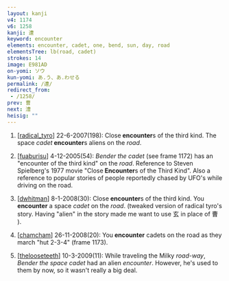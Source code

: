 ```yaml
---
layout: kanji
v4: 1174
v6: 1258
kanji: 遭
keyword: encounter
elements: encounter, cadet, one, bend, sun, day, road
elementsTree: lb(road, cadet)
strokes: 14
image: E981AD
on-yomi: ソウ
kun-yomi: あ.う、あ.わせる
permalink: /遭/
redirect_from:
 - /1258/
prev: 曹
next: 漕
heisig: ""
---
```


1) [<a href="http://kanji.koohii.com/profile/radical_tyro">radical_tyro</a>] 22-6-2007(198): Close<strong> encounter</strong>s of the third kind. The space <em>cadet</em><strong> encounter</strong>s aliens on the <em>road</em>.

2) [<a href="http://kanji.koohii.com/profile/fuaburisu">fuaburisu</a>] 4-12-2005(54): <em>Bender the cadet</em> (see frame 1172) has an &quot;encounter of the third kind&quot; on the <em>road</em>. Reference to Steven Spielberg&#039;s 1977 movie &quot;Close<strong> Encounter</strong>s of the Third Kind&quot;. Also a reference to popular stories of people reportedly chased by UFO&#039;s while driving on the road.

3) [<a href="http://kanji.koohii.com/profile/dwhitman">dwhitman</a>] 8-1-2008(30): Close<strong> encounter</strong>s of the third kind. You<strong> encounter</strong> a space <em>cadet</em> on the <em>road</em>. (tweaked version of radical tyro&#039;s story. Having &quot;alien&quot; in the story made me want to use 玄 in place of 曹 ).

4) [<a href="http://kanji.koohii.com/profile/chamcham">chamcham</a>] 26-11-2008(20): You<strong> encounter</strong> cadets on the road as they march &quot;hut 2-3-4&quot; (frame 1173).

5) [<a href="http://kanji.koohii.com/profile/thelooseteeth">thelooseteeth</a>] 10-3-2009(11): While traveling the Milky <em>road-way</em>, <em>Bender the space cadet</em> had an alien <em>encounter</em>. However, he&#039;s used to them by now, so it wasn&#039;t really a big deal.

